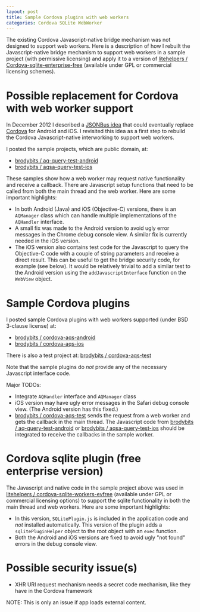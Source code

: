 ```yaml
---
layout: post
title: Sample Cordova plugins with web workers
categories: Cordova SQLite WebWorker
---
```


The existing Cordova Javascript-native bridge mechanism was not designed to support web workers. Here is a description of how I rebuilt the Javascript-native bridge mechanism to support web workers in a sample project (with permissive licensing) and apply it to a version of [litehelpers / Cordova-sqlite-enterprise-free](https://github.com/litehelpers/Cordova-sqlite-enterprise-free) (available under GPL or commercial licensing schemes).

# Possible replacement for Cordova with web worker support

In December 2012 I described a [JSONBus idea](http://brodyspark.blogspot.com/2012/12/starting-jsonbus-towards-replacement.html) that could eventually replace [Cordova](http://cordova.apache.org/) for Android and iOS. I revisited this idea as a first step to rebuild the Cordova Javascript-native interworking to support web workers.

I posted the sample projects, which are public domain, at:

- [brodybits / aq-query-test-android](https://github.com/brodybits/aq-query-test-android)
- [brodybits / aqsa-query-test-ios](https://github.com/brodybits/aqsa-query-test-ios)

These samples show how a web worker may request native functionality and receive a callback. There are Javascript setup functions that need to be called from both the main thread and the web worker. Here are some important highlights:

- In both Android (Java) and iOS (Objective-C) versions, there is an `AQManager` class which can handle multiple implementations of the `AQHandler` interface.
- A small fix was made to the Android version to avoid ugly error messages in the Chrome debug console view. A similar fix is currently needed in the iOS version.
- The iOS version also contains test code for the Javascript to query the Objective-C code with a couple of string parameters and receive a direct result. This can be useful to get the bridge security code, for example (see below). It would be relatively trivial to add a similar test to the Android version using the `addJavascriptInterface` function on the `WebView` object.

# Sample Cordova plugins

I posted sample Cordova plugins with web workers supported (under BSD 3-clause license) at:

- [brodybits / cordova-aqs-android](https://github.com/brodybits/cordova-aqs-android)
- [brodybits / cordova-aqs-ios](https://github.com/brodybits/cordova-aqs-ios)

There is also a test project at: [brodybits / cordova-aqs-test](https://github.com/brodybits/cordova-aqs-test)

Note that the sample plugins do *not* provide any of the necessary Javascript interface code.

Major TODOs:

- Integrate `AQHandler` interface and `AQManager` class
- iOS version may have ugly error messages in the Safari debug console view. (The Android version has this fixed.)
- [brodybits / cordova-aqs-test](https://github.com/brodybits/cordova-aqs-test) sends the request from a web worker and gets the callback in the main thread. The Javascript code from [brodybits / aq-query-test-android](https://github.com/brodybits/aq-query-test-android) or [brodybits / aqsa-query-test-ios](https://github.com/brodybits/aqsa-query-test-ios) should be integrated to receive the callbacks in the sample worker.

# Cordova sqlite plugin (free enterprise version)

The Javascript and native code in the sample project above was used in [litehelpers / cordova-sqlite-workers-evfree](https://github.com/litehelpers/cordova-sqlite-workers-evfree) (available under GPL or commercial licensing options) to support the sqlite functionality in both the main thread and web workers. Here are some important highlights:

- In this version, `SQLitePlugin.js` is included in the application code and *not* installed automatically. This version of the plugin adds a `sqlitePluginHelper` object to the root object with an `exec` function.
- Both the Android and iOS versions are fixed to avoid ugly "not found" errors in the debug console view.

# Possible security issue(s)

- XHR URI request mechanism needs a secret code mechanism, like they have in the Cordova framework

NOTE: This is only an issue if app loads external content.
